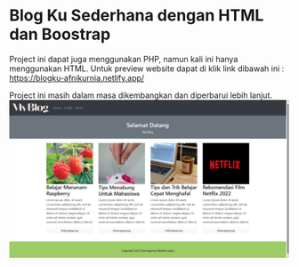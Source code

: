 # Blog Ku Sederhana dengan HTML dan Boostrap

Project ini dapat juga menggunakan PHP, namun kali ini hanya menggunakan HTML. Untuk preview website dapat di klik link dibawah ini :
https://blogku-afnikurnia.netlify.app/

Project ini masih dalam masa dikembangkan dan diperbarui lebih lanjut.
![alt text](https://github.com/afnihrw/Blog-Ku-Sederhana-dengan-HTML-dan-Boostrap/blob/main/Preview%20Website/Cuplikan%20layar%202023-07-19%20132126.png?raw=true)

